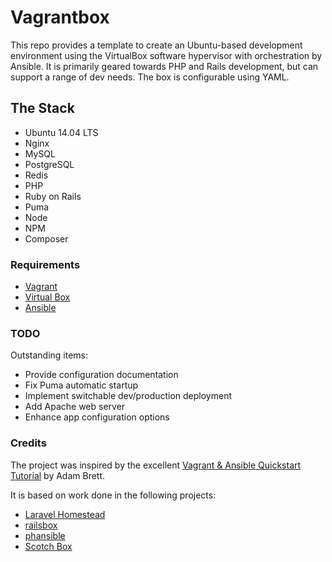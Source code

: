 # Vagrantbox

This repo provides a template to create an Ubuntu-based development environment using the VirtualBox software hypervisor with orchestration by Ansible. It is primarily geared towards PHP and Rails development, but can support a range of dev needs. The box is configurable using YAML.


## The Stack
- Ubuntu 14.04 LTS
- Nginx
- MySQL
- PostgreSQL
- Redis
- PHP
- Ruby on Rails
- Puma
- Node
- NPM
- Composer


### Requirements

- [Vagrant](http://www.vagrantup.com/downloads.html)
- [Virtual Box](https://www.virtualbox.org/wiki/Downloads)
- [Ansible](http://docs.ansible.com/ansible/)


### TODO

Outstanding items:

- Provide configuration documentation
- Fix Puma automatic startup
- Implement switchable dev/production deployment
- Add Apache web server
- Enhance app configuration options


### Credits

The project was inspired by the excellent [Vagrant & Ansible Quickstart Tutorial](https://adamcod.es/2014/09/23/vagrant-ansible-quickstart-tutorial.html) by Adam Brett.

It is based on work done in the following projects:

- [Laravel Homestead](http://laravel.com/docs/5.1/homestead "Laravel Homestead")
- [railsbox](https://railsbox.io/ "railsbox")
- [phansible](http://phansible.com/ "phansible")
- [Scotch Box](https://box.scotch.io/ "Scotch Box")
